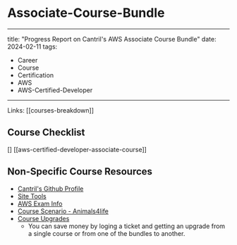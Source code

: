 # Associate-Course-Bundle

---
title: "Progress Report on Cantril's AWS Associate Course Bundle"
date: 2024-02-11
tags:
- Career
- Course
- Certification
- AWS
- AWS-Certified-Developer
---

Links: [[courses-breakdown]]

## Course Checklist

[] [[aws-certified-developer-associate-course]]

## Non-Specific Course Resources
- [Cantril's Github Profile](https://github.com/acantril)
- [Site Tools](/CantrilAWS/AWS-Certified-Developer-Associate.md#site-tools-and-featureshttpslearncantrilliocourses1101194lectures39441493)
- [AWS Exam Info](/CantrilAWS/AWS-Certified-Developer-Associate.md#aws-examshttpslearncantrilliocourses1101194lectures24663371)
- [Course Scenario - Animals4life](/CantrilAWS/AWS-Certified-Developer-Associate.md#course-scenario-animals4lifehttpslearncantrilliocourses1101194lectures24663376)
- [Course Upgrades](https://learn.cantrill.io/courses/1101194/lectures/49074937)
    - You can save money by loging a ticket and getting an upgrade from a single course or from one of the bundles to another.
